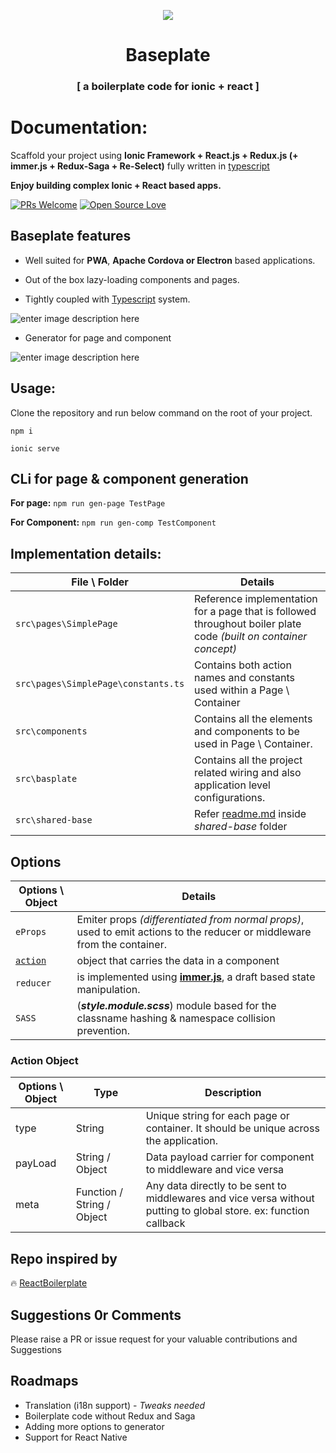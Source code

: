 
<p align="center">
    <img src="https://github.com/nirus/Ionic-React-Baseplate/blob/master/baseplate-logo.png?raw=true">
</p>
<h1 align="center">Baseplate</h1>
<h3 align="center">[ a boilerplate code for ionic + react ]</h3>


# Documentation:

 Scaffold your project using **Ionic Framework + React.js + Redux.js (+ immer.js + Redux-Saga + Re-Select)** fully written in [typescript](https://www.typescriptlang.org/)
  
  
**Enjoy building complex Ionic + React based apps.**

[![PRs Welcome](https://img.shields.io/badge/PRs-welcome-brightgreen.svg?style=flat&logo=github)](https://github.com/nirus/Ionic-React-Baseplate/pulls) [![Open Source Love](https://badges.frapsoft.com/os/v2/open-source.svg?v=103)](https://github.com/nirus/Ionic-React-Baseplate)
  
## Baseplate features

- Well suited for **PWA**, **Apache Cordova or Electron** based applications.

- Out of the box lazy-loading components and pages.

- Tightly coupled with [Typescript](https://www.typescriptlang.org/) system.

![enter image description here](https://github.com/nirus/Ionic-React-Baseplate/blob/master/props.gif?raw=true)

- Generator for page and component

![enter image description here](https://github.com/nirus/Ionic-React-Baseplate/blob/master/npm.gif?raw=true)


## Usage: 

Clone the repository and run below command on the root of your project. 

 `npm i`
 
 `ionic serve`

## CLi for page & component generation

**For page:**  `npm run gen-page TestPage`
  
**For Component:**   `npm run gen-comp TestComponent`

## Implementation details:

 |  File \ Folder | Details  | 
|---|---|
| `src\pages\SimplePage` |  Reference implementation for a page that is followed throughout boiler plate code *(built on container concept)* |
| `src\pages\SimplePage\constants.ts` |  Contains both action names and constants used within a Page \ Container|
| `src\components` | Contains all the elements and components to be used in Page \ Container. |
| `src\basplate` | Contains all the project related wiring and also application level configurations.|
| `src\shared-base` | Refer [readme.md](https://github.com/nirus/Ionic-React-Baseplate/tree/master/src/shared-base) inside *shared-base* folder  |

## Options

| Options \ Object | Details |
|---|---|
| `eProps` | Emiter props *(differentiated from normal props)*, used to emit actions to the reducer or middleware from the container. |
| [`action`](#action-object) | object that carries the data in a component |
| `reducer` | is implemented using [**immer.js**](https://github.com/immerjs/immer), a draft based state manipulation. |
| `SASS` | (***style.module.scss***) module based for the classname hashing & namespace collision prevention. |

### Action Object

| Options \ Object | Type | Description|
|---|---|---|
| type | String | Unique string for each page or container. It should be unique across the application.
| payLoad | String / Object | Data payload carrier for component to middleware and vice versa
| meta | Function / String / Object | Any data directly to be sent to middlewares and vice versa without putting to global store. ex: function callback |

## Repo inspired by

🔥 [ReactBoilerplate](https://github.com/react-boilerplate/react-boilerplate)

## Suggestions 0r Comments

Please raise a PR or issue request for your valuable contributions and Suggestions
  

## Roadmaps

- Translation (i18n support) - *Tweaks needed*
- Boilerplate code without Redux and Saga 
- Adding more options to generator
- Support for React Native
